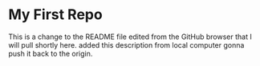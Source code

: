 # My First Repo
This is a change to the README file edited from the GitHub browser that I will pull shortly here.
added this description from local computer gonna push it back to the origin.
